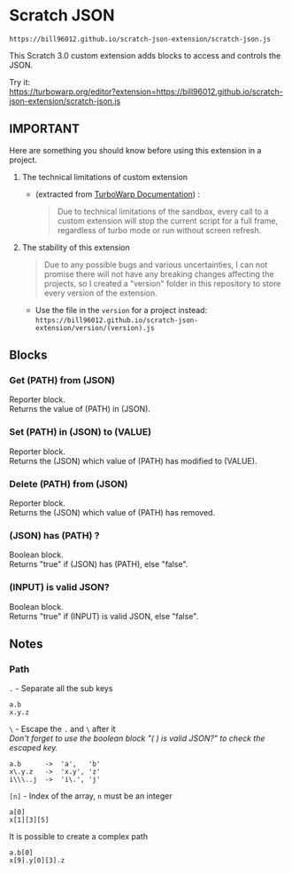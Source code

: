 # Scratch JSON

 `https://bill96012.github.io/scratch-json-extension/scratch-json.js`  

 This Scratch 3.0 custom extension adds blocks to access and controls the JSON.

 Try it:  
 <https://turbowarp.org/editor?extension=https://bill96012.github.io/scratch-json-extension/scratch-json.js>

## IMPORTANT

 Here are something you should know before using this extension in a project.

 1. The technical limitations of custom extension
    * (extracted from [TurboWarp Documentation](https://docs.turbowarp.org/development/custom-extensions)) :  
      > Due to technical limitations of the sandbox, every call to a custom extension will stop the current script for a full frame, regardless of turbo mode or run without screen refresh.

 2. The stability of this extension
    > Due to any possible bugs and various uncertainties, I can not promise there will not have any breaking changes affecting the projects, so I created a "version" folder in this repository to store every version of the extension.
    * Use the file in the `version` for a project instead:  
    `https://bill96012.github.io/scratch-json-extension/version/(version).js`

## Blocks

### Get (PATH) from (JSON)

 Reporter block.  
 Returns the value of (PATH) in (JSON).

### Set (PATH) in (JSON) to (VALUE)

 Reporter block.  
 Returns the (JSON) which value of (PATH) has modified to (VALUE).

### Delete (PATH) from (JSON)

 Reporter block.  
 Returns the (JSON) which value of (PATH) has removed.

### (JSON) has (PATH) ?

 Boolean block.  
 Returns "true" if (JSON) has (PATH), else "false".

### (INPUT) is valid JSON?

 Boolean block.  
 Returns "true" if (INPUT) is valid JSON, else "false".

## Notes

### Path

 `.` - Separate all the sub keys

 ```text
 a.b
 x.y.z
 ```

 `\` - Escape the `.` and `\` after it  
 *Don't forget to use the boolean block "( ) is valid JSON?" to check the escaped key.*

```text
a.b      ->  'a',   'b'
x\.y.z   ->  'x.y', 'z'
i\\\..j  ->  'i\.', 'j'
```

 `[n]` - Index of the array, `n` must be an integer

```text
a[0]
x[1][3][5]
```

 It is possible to create a complex path

```text
a.b[0]
x[9].y[0][3].z
```
